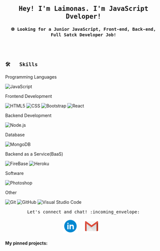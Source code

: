 
<h2 align="center">
  <samp>Hey! I'm Laimonas.
    I'm JavaScript Dveloper!</samp>
</h2>
  <h4 align="center"><samp>🌐 Looking for a Junior JavaScript, Front-end, Back-end, Full Satck Developer Job!</samp></h4>
<br></br>
<h3><samp> 🛠 &nbsp; Skills</samp></h3>

<p>Programming Languages</p>

![JavaScript](https://img.shields.io/badge/-JavaScript-333333?style=flat&logo=javascript)

<p>Frontend Development</p>

  ![HTML5](https://img.shields.io/badge/-HTML5-333333?style=flat&logo=HTML5)
  ![CSS](https://img.shields.io/badge/-CSS-333333?style=flat&logo=CSS3&logoColor=1572B6)
  ![Bootstrap](https://img.shields.io/badge/-Bootstrap-333333?style=flat&logo=bootstrap&logoColor=563D7C)
  ![React](https://img.shields.io/badge/-React-333333?style=flat&logo=react)
  
 <p>Backend Development</p>
 
  ![Node.js](https://img.shields.io/badge/-Node.js-333333?style=flat&logo=node.js)
  
<p>Database</p>

  ![MongoDB](https://img.shields.io/badge/-MongoDB-333333?style=flat&logo=mongodb)
  
<p>Backend as a Service(BaaS)</p>
  
   ![FireBase](https://img.shields.io/badge/-FireBase-333333?style=flat&logo=firebase)
    ![Heroku](https://img.shields.io/badge/-Heroku-333333?style=flat&logo=heroku)
    
<p>Software</p>

  ![Photoshop](https://img.shields.io/badge/-Photoshop-333333?style=flat&logo=adobe-photoshop)
  
<p>Other</p>

  ![Git](https://img.shields.io/badge/-Git-333333?style=flat&logo=git)
  ![GitHub](https://img.shields.io/badge/-GitHub-333333?style=flat&logo=github)
  ![Visual Studio Code](https://img.shields.io/badge/-Visual%20Studio%20Code-333333?style=flat&logo=visual-studio-code&logoColor=007ACC)

<p align="center"> 
  <samp>Let's connect and chat! :incoming_envelope: </samp>
</p>

<p align="center">
<a href="https://www.linkedin.com/in/laimonas-luko%C5%A1evi%C4%8Dius-96716abb/"><img src="https://github.com/sarthak77/sarthak77/blob/master/icons/icons8-linkedin-circled-48.png" alt="LinkedIn"></a> &nbsp; &nbsp;
<a href="mailto:laimonas.lukosevicius@gmail.com"><img src="https://github.com/sarthak77/sarthak77/blob/master/icons/icons8-gmail-48.png" alt="Gmail"></a> &nbsp; &nbsp;
</p>



<h4>My pinned projects: </h4>
